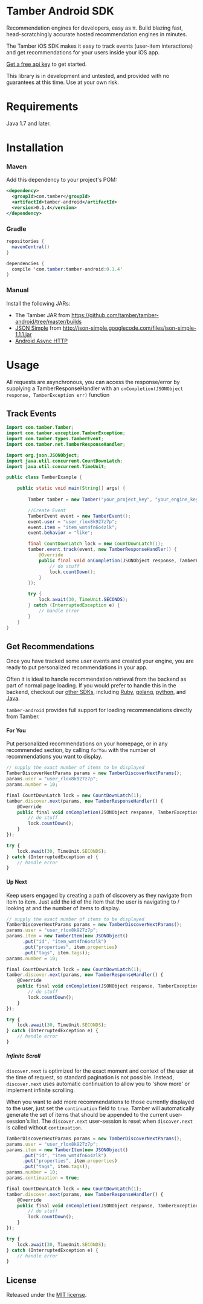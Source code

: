 # Tamber Android SDK

Recommendation engines for developers, easy as π. Build blazing fast, head-scratchingly accurate hosted recommendation engines in minutes.

The Tamber iOS SDK makes it easy to track events (user-item interactions) and get recommendations for your users inside your iOS app. 

[Get a free api key][homepage] to get started.

This library is in development and untested, and provided with no guarantees at this time. Use at your own risk.

# Requirements

Java 1.7 and later.

# Installation

### Maven

Add this dependency to your project's POM:

```xml
<dependency>
  <groupId>com.tamber</groupId>
  <artifactId>tamber-android</artifactId>
  <version>0.1.4</version>
</dependency>
```

### Gradle

```java
repositories {
  mavenCentral()
}

dependencies {
  compile 'com.tamber:tamber-android:0.1.4'
}
```

### Manual

Install the following JARs:

* The Tamber JAR from https://github.com/tamber/tamber-android/tree/master/builds
* [JSON Simple](https://code.google.com/p/json-simple/) from <http://json-simple.googlecode.com/files/json-simple-1.1.1.jar>
* [Android Async HTTP](http://loopj.com/android-async-http/)

# Usage

All requests are asynchronous, you can access the response/error by supplying a TamberResponseHandler with an `onCompletion(JSONObject response, TamberException err)` function

## Track Events

```java
import com.tamber.Tamber;
import com.tamber.exception.TamberException;
import com.tamber.types.TamberEvent;
import com.tamber.net.TamberResponseHandler;

import org.json.JSONObject;
import java.util.concurrent.CountDownLatch;
import java.util.concurrent.TimeUnit;

public class TamberExample {

    public static void main(String[] args) {
        
        Tamber tamber = new Tamber("your_project_key", "your_engine_key");

        //Create Event
        TamberEvent event = new TamberEvent();
        event.user = "user_rlox8k927z7p";
        event.item = "item_wmt4fn6o4zlk";
        event.behavior = "like";

        final CountDownLatch lock = new CountDownLatch(1);
        tamber.event.track(event, new TamberResponseHandler() {
            @Override
            public final void onCompletion(JSONObject response, TamberException err) {
                // do stuff
                lock.countDown();
            }
        });

        try {
            lock.await(30, TimeUnit.SECONDS);
        } catch (InterruptedException e) {
            // handle error
        }
    }
}
```

## Get Recommendations

Once you have tracked some user events and created your engine, you are ready to put personalized recommendations in your app.

Often it is ideal to handle recommendation retrieval from the backend as part of normal page loading. If you would prefer to handle this in the backend, checkout our [other SDKs][sdks], including [Ruby][tamber-ruby], [golang][tamber-go], [python][tamber-python], and [Java][tamber-java].

`tamber-android` provides full support for loading recommendations directly from Tamber.

#### For You

Put personalized recommendations on your homepage, or in any recommended section, by calling `forYou` with the number of recommendations you want to display.

```js
// supply the exact number of items to be displayed
TamberDiscoverNextParams params = new TamberDiscoverNextParams();
params.user = "user_rlox8k927z7p";
params.number = 10;

final CountDownLatch lock = new CountDownLatch(1);
tamber.discover.next(params, new TamberResponseHandler() {
    @Override
    public final void onCompletion(JSONObject response, TamberException err) {
        // do stuff
        lock.countDown();
    }
});

try {
    lock.await(30, TimeUnit.SECONDS);
} catch (InterruptedException e) {
    // handle error
}
```

#### Up Next

Keep users engaged by creating a path of discovery as they navigate from item to item. Just add the id of the item that the user is navigating to / looking at and the number of items to display.

```js
// supply the exact number of items to be displayed
TamberDiscoverNextParams params = new TamberDiscoverNextParams();
params.user = "user_rlox8k927z7p";
params.item = new TamberItem(new JSONObject()
      .put("id", "item_wmt4fn6o4zlk")
      .put("properties", item.properties)
      .put("tags", item.tags));
params.number = 10;

final CountDownLatch lock = new CountDownLatch(1);
tamber.discover.next(params, new TamberResponseHandler() {
    @Override
    public final void onCompletion(JSONObject response, TamberException err) {
        // do stuff
        lock.countDown();
    }
});

try {
    lock.await(30, TimeUnit.SECONDS);
} catch (InterruptedException e) {
    // handle error
}
```

##### Infinite Scroll

`discover.next` is optimized for the exact moment and context of the user at the time of request, so standard pagination is not possible. Instead, `discover.next` uses automatic continuation to allow you to 'show more' or implement infinite scrolling. 

When you want to add more recommendations to those currently displayed to the user, just set the `continuation` field to `true`. Tamber will automatically generate the set of items that should be appended to the current user-session's list. The `discover.next` user-session is reset when `discover.next` is called without `continuation`.

```js
TamberDiscoverNextParams params = new TamberDiscoverNextParams();
params.user = "user_rlox8k927z7p";
params.item = new TamberItem(new JSONObject()
      .put("id", "item_wmt4fn6o4zlk")
      .put("properties", item.properties)
      .put("tags", item.tags));
params.number = 10;
params.continuation = true;

final CountDownLatch lock = new CountDownLatch(1);
tamber.discover.next(params, new TamberResponseHandler() {
    @Override
    public final void onCompletion(JSONObject response, TamberException err) {
        // do stuff
        lock.countDown();
    }
});

try {
    lock.await(30, TimeUnit.SECONDS);
} catch (InterruptedException e) {
    // handle error
}
```

## License

Released under the [MIT license][mit].

[homepage]: https://tamber.com/
[docs]: https://tamber.com/docs/
[dashboard]: https://dashboard.tamber.com/
[quickstart]: https://tamber.com/docs/start/
[sdks]: https://tamber.com/docs/libs/
[tamber-ruby]: https://github.com/tamber/tamber-ruby
[tamber-go]: https://github.com/tamber/tamber-go
[tamber-python]: https://github.com/tamber/tamber-python
[tamber-java]: https://github.com/tamber/tamber-java
[mit]: https://github.com/tamber/tamber.js/blob/master/LICENSE.md